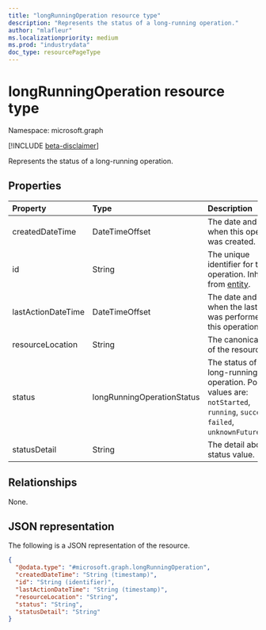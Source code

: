 ```yaml
---
title: "longRunningOperation resource type"
description: "Represents the status of a long-running operation."
author: "mlafleur"
ms.localizationpriority: medium
ms.prod: "industrydata"
doc_type: resourcePageType
---
```


# longRunningOperation resource type

Namespace: microsoft.graph

[!INCLUDE [beta-disclaimer](../../includes/beta-disclaimer.md)]

Represents the status of a long-running operation.

## Properties

| Property           | Type                       | Description                                                                                                                          |
| :----------------- | :------------------------- | :----------------------------------------------------------------------------------------------------------------------------------- |
| createdDateTime    | DateTimeOffset             | The date and time when this operation was created.                                                                                   |
| id                 | String                     | The unique identifier for the operation. Inherited from [entity](../resources/entity.md).                                            |
| lastActionDateTime | DateTimeOffset             | The date and time when the last action was performed on this operation.                                                              |
| resourceLocation   | String                     | The canonical URL of the resource.                                                                                                   |
| status             | longRunningOperationStatus | The status of the long-running operation. Possible values are: `notStarted`, `running`, `succeeded`, `failed`, `unknownFutureValue`. |
| statusDetail       | String                     | The detail about the status value.                                                                                                   |

## Relationships

None.

## JSON representation

The following is a JSON representation of the resource.

<!-- {
  "blockType": "resource",
  "keyProperty": "id",
  "@odata.type": "microsoft.graph.longRunningOperation",
  "openType": false
}
-->

```json
{
  "@odata.type": "#microsoft.graph.longRunningOperation",
  "createdDateTime": "String (timestamp)",
  "id": "String (identifier)",
  "lastActionDateTime": "String (timestamp)",
  "resourceLocation": "String",
  "status": "String",
  "statusDetail": "String"
}
```
